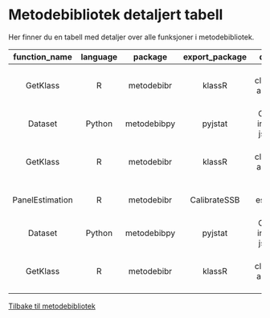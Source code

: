 Metodebibliotek detaljert tabell
================================

Her finner du en tabell med detaljer over alle funksjoner i
metodebibliotek.

<table>
<colgroup>
<col style="width: 9%" />
<col style="width: 5%" />
<col style="width: 7%" />
<col style="width: 8%" />
<col style="width: 16%" />
<col style="width: 47%" />
<col style="width: 5%" />
</colgroup>
<thead>
<tr class="header">
<th style="text-align: center;">function_name</th>
<th style="text-align: center;">language</th>
<th style="text-align: center;">package</th>
<th style="text-align: center;">export_package</th>
<th style="text-align: center;">description</th>
<th style="text-align: center;">url</th>
<th style="text-align: center;">process</th>
</tr>
</thead>
<tbody>
<tr class="odd">
<td style="text-align: center;">GetKlass</td>
<td style="text-align: center;">R</td>
<td style="text-align: center;">metodebibr</td>
<td style="text-align: center;">klassR</td>
<td style="text-align: center;">Retrieves classifications and codelists from Klass</td>
<td style="text-align: center;"><a href="https://www.rdocumentation.org/packages/klassR/versions/0.1.2/topics/GetKlass" class="uri">https://www.rdocumentation.org/packages/klassR/versions/0.1.2/topics/GetKlass</a></td>
<td style="text-align: center;">2</td>
</tr>
<tr class="even">
<td style="text-align: center;">Dataset</td>
<td style="text-align: center;">Python</td>
<td style="text-align: center;">metodebibpy</td>
<td style="text-align: center;">pyjstat</td>
<td style="text-align: center;">Create class instance of a json dataset</td>
<td style="text-align: center;"><a href="https://pypi.org/project/pyjstat/" class="uri">https://pypi.org/project/pyjstat/</a></td>
<td style="text-align: center;">4</td>
</tr>
<tr class="odd">
<td style="text-align: center;">GetKlass</td>
<td style="text-align: center;">R</td>
<td style="text-align: center;">metodebibr</td>
<td style="text-align: center;">klassR</td>
<td style="text-align: center;">Retrieves classifications and codelists from Klass</td>
<td style="text-align: center;"><a href="https://www.rdocumentation.org/packages/klassR/versions/0.1.2/topics/GetKlass" class="uri">https://www.rdocumentation.org/packages/klassR/versions/0.1.2/topics/GetKlass</a></td>
<td style="text-align: center;">5</td>
</tr>
<tr class="even">
<td style="text-align: center;">PanelEstimation</td>
<td style="text-align: center;">R</td>
<td style="text-align: center;">metodebibr</td>
<td style="text-align: center;">CalibrateSSB</td>
<td style="text-align: center;">Variance estimation for panel data</td>
<td style="text-align: center;"><a href="https://www.rdocumentation.org/packages/CalibrateSSB/versions/1.3.0/topics/PanelEstimation" class="uri">https://www.rdocumentation.org/packages/CalibrateSSB/versions/1.3.0/topics/PanelEstimation</a></td>
<td style="text-align: center;">5</td>
</tr>
<tr class="odd">
<td style="text-align: center;">Dataset</td>
<td style="text-align: center;">Python</td>
<td style="text-align: center;">metodebibpy</td>
<td style="text-align: center;">pyjstat</td>
<td style="text-align: center;">Create class instance of a json dataset</td>
<td style="text-align: center;"><a href="https://pypi.org/project/pyjstat/" class="uri">https://pypi.org/project/pyjstat/</a></td>
<td style="text-align: center;">5</td>
</tr>
<tr class="even">
<td style="text-align: center;">GetKlass</td>
<td style="text-align: center;">R</td>
<td style="text-align: center;">metodebibr</td>
<td style="text-align: center;">klassR</td>
<td style="text-align: center;">Retrieves classifications and codelists from Klass</td>
<td style="text-align: center;"><a href="https://www.rdocumentation.org/packages/klassR/versions/0.1.2/topics/GetKlass" class="uri">https://www.rdocumentation.org/packages/klassR/versions/0.1.2/topics/GetKlass</a></td>
<td style="text-align: center;">7</td>
</tr>
</tbody>
</table>

[Tilbake til metodebibliotek](../README.md)
